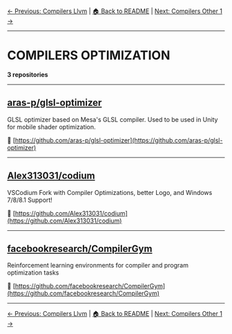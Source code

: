 [← Previous: Compilers Llvm](compilers-llvm.txt) | [🏠 Back to README](../README.md) | [Next: Compilers Other 1 →](compilers-other-1.txt)

---

# COMPILERS OPTIMIZATION

**3 repositories**

---

## [aras-p/glsl-optimizer](https://github.com/aras-p/glsl-optimizer)

GLSL optimizer based on Mesa's GLSL compiler. Used to be used in Unity for mobile shader optimization.

🔗 [https://github.com/aras-p/glsl-optimizer](https://github.com/aras-p/glsl-optimizer)

---

## [Alex313031/codium](https://github.com/Alex313031/codium)

VSCodium Fork with Compiler Optimizations, better Logo, and Windows 7/8/8.1 Support!

🔗 [https://github.com/Alex313031/codium](https://github.com/Alex313031/codium)

---

## [facebookresearch/CompilerGym](https://github.com/facebookresearch/CompilerGym)

Reinforcement learning environments for compiler and program optimization tasks

🔗 [https://github.com/facebookresearch/CompilerGym](https://github.com/facebookresearch/CompilerGym)

---


[← Previous: Compilers Llvm](compilers-llvm.txt) | [🏠 Back to README](../README.md) | [Next: Compilers Other 1 →](compilers-other-1.txt)
